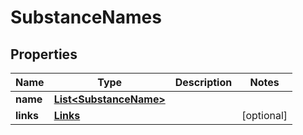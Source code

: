 
# SubstanceNames

## Properties
Name | Type | Description | Notes
------------ | ------------- | ------------- | -------------
**name** | [**List&lt;SubstanceName&gt;**](SubstanceName.md) |  | 
**links** | [**Links**](Links.md) |  |  [optional]




